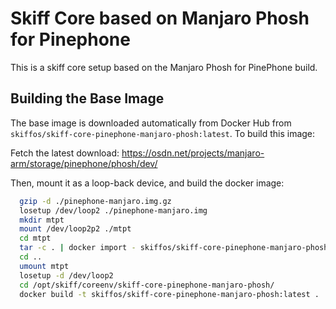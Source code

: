 # Skiff Core based on Manjaro Phosh for Pinephone

This is a skiff core setup based on the Manjaro Phosh for PinePhone build.

## Building the Base Image

The base image is downloaded automatically from Docker Hub from
`skiffos/skiff-core-pinephone-manjaro-phosh:latest`. To build this image:

Fetch the latest download: https://osdn.net/projects/manjaro-arm/storage/pinephone/phosh/dev/

Then, mount it as a loop-back device, and build the docker image:

```sh
  gzip -d ./pinephone-manjaro.img.gz
  losetup /dev/loop2 ./pinephone-manjaro.img
  mkdir mtpt
  mount /dev/loop2p2 ./mtpt
  cd mtpt
  tar -c . | docker import - skiffos/skiff-core-pinephone-manjaro-phosh:base
  cd ..
  umount mtpt
  losetup -d /dev/loop2
  cd /opt/skiff/coreenv/skiff-core-pinephone-manjaro-phosh/
  docker build -t skiffos/skiff-core-pinephone-manjaro-phosh:latest .
```

